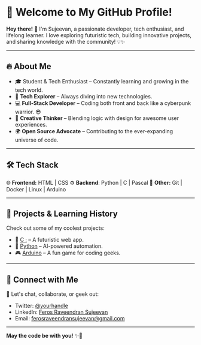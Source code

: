 # 🚀 Welcome to My GitHub Profile!

**Hey there!** 👋 I'm Sujeevan, a passionate developer, tech enthusiast, and lifelong learner. I love exploring futuristic tech, building innovative projects, and sharing knowledge with the community! 💡✨

---

## 🔥 About Me

- 🎓 Student & Tech Enthusiast – Constantly learning and growing in the tech world.
- 🚀 **Tech Explorer** – Always diving into new technologies.
- 💻 **Full-Stack Developer** – Coding both front and back like a cyberpunk warrior. 😎
- 🎨 **Creative Thinker** – Blending logic with design for awesome user experiences.
- 🌍 **Open Source Advocate** – Contributing to the ever-expanding universe of code.

---

## 🛠️ Tech Stack

🌐 **Frontend:** HTML | CSS
⚙️ **Backend**:  Python | C | Pascal
🚀 **Other:** Git | Docker | Linux | Arduino

---

## 🚀 Projects & Learning History

Check out some of my coolest projects:
- 🌟 [C :](https://github.com/sujeevanferos/C-Projects) – A futuristic web app.
- 🚀 [Python](https://github.com/sujeevanferos/python) – AI-powered automation.
- 🎮 [Arduino](https://github.com/yourusername/project3) – A fun game for coding geeks.

---

## 📡 Connect with Me

💬 Let's chat, collaborate, or geek out:
- Twitter: [@yourhandle](https://twitter.com/yourhandle)
- LinkedIn: [Feros Raveendran Sujeevan]([https://linkedin.com/in/yourprofile](https://www.linkedin.com/in/feros-raveendran-sujeevan-553941341?utm_source=share&utm_campaign=share_via&utm_content=profile&utm_medium=android_app))
- Email: ferosraveendransujeevan@gmail.com

---

**May the code be with you!** ✨🚀

